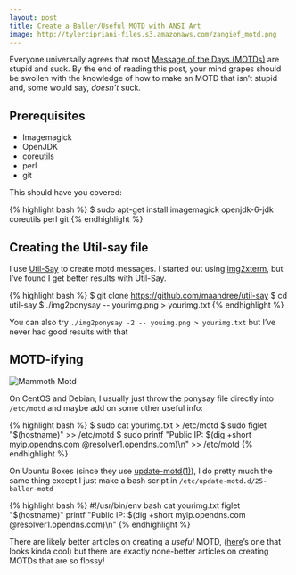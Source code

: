 ```yaml
---
layout: post
title: Create a Baller/Useful MOTD with ANSI Art
image: http://tylercipriani-files.s3.amazonaws.com/zangief_motd.png
---
```

Everyone universally agrees that most [Message of the Days (MOTDs)](http://linux.die.net/man/5/motd)
are stupid and suck. By the end of reading this post, your mind grapes should be swollen with the knowledge
of how to make an MOTD that isn&#8217;t stupid and, some would say, _doesn&#8217;t_
suck.

## Prerequisites

* Imagemagick
* OpenJDK
* coreutils
* perl
* git

This should have you covered:

{% highlight bash %}
$ sudo apt-get install imagemagick openjdk-6-jdk coreutils perl git
{% endhighlight %}

## Creating the Util-say file

I use [Util-Say](https://github.com/maandree/util-say) to create motd messages.
I started out using [img2xterm](https://github.com/rossy2401/img2xterm),
but I&#8217;ve found I get better results with Util-Say.

{% highlight bash %}
$ git clone https://github.com/maandree/util-say
$ cd util-say
$ ./img2ponysay -- yourimg.png > yourimg.txt
{% endhighlight %}

You can also try `./img2ponysay -2 -- youimg.png > yourimg.txt` but I&#8217;ve never had good results with that

## MOTD-ifying

![Mammoth Motd](http://tylercipriani-files.s3.amazonaws.com/mammoth_motd.png)

On CentOS and Debian, I usually just throw the ponysay file directly into `/etc/motd` and maybe add on some other useful info:

{% highlight bash %}
$ sudo cat yourimg.txt > /etc/motd
$ sudo figlet "$(hostname)" >> /etc/motd
$ sudo printf "Public IP: $(dig +short myip.opendns.com @resolver1.opendns.com)\n" >> /etc/motd
{% endhighlight %}

On Ubuntu Boxes (since they use [update-motd(1)](https://wiki.ubuntu.com/UpdateMotd)),
I do pretty much the same thing except I just make a bash
script in `/etc/update-motd.d/25-baller-motd`

{% highlight bash %}
#!/usr/bin/env bash
cat yourimg.txt
figlet "$(hostname)"
printf "Public IP: $(dig +short myip.opendns.com @resolver1.opendns.com)\n"
{% endhighlight %}

There are likely better articles on creating a _useful_ MOTD,
([here](http://www.mewbies.com/how_to_customize_your_console_login_message_tutorial.htm)&#8217;s
one that looks kinda cool) but there are exactly none-better articles on
creating MOTDs that are so flossy!